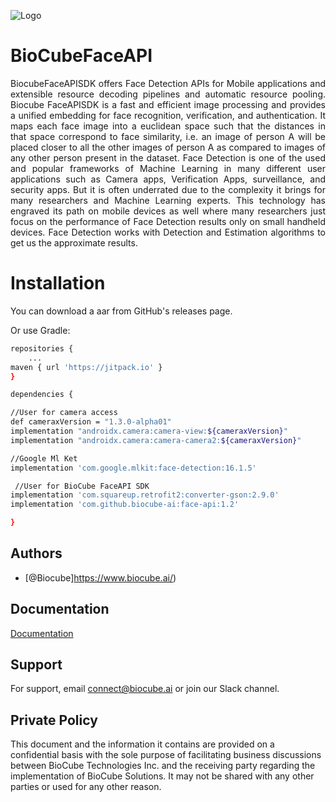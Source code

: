 ![Logo](https://www.biocube.ai/assets/img/biocube.svg)


# BioCubeFaceAPI
<div align="justify">
BiocubeFaceAPISDK offers Face Detection APIs for Mobile applications and extensible resource decoding pipelines and automatic resource pooling. Biocube FaceAPISDK is a fast and efficient image processing and provides a unified embedding for face recognition, verification, and authentication. It maps each face image into a euclidean space such that the distances in that space correspond to face similarity, i.e. an image of person A will be placed closer to all the other images of person A as compared to images of any other person present in the dataset. Face Detection is one of the used and popular frameworks of Machine Learning in many different user applications such as Camera apps, Verification Apps, surveillance, and security apps. But it is often underrated due to the complexity it brings for many researchers and Machine Learning experts. This technology has engraved its path on mobile devices as well where many researchers just focus on the performance of Face Detection results only on small handheld devices. Face Detection works with Detection and Estimation algorithms to get us the approximate results.
</div>

# Installation

You can download a aar from GitHub's releases page.

Or use Gradle:

```bash
repositories {
 	...
maven { url 'https://jitpack.io' }
}
```

   ```bash
dependencies {

//User for camera access
def cameraxVersion = "1.3.0-alpha01"
implementation "androidx.camera:camera-view:${cameraxVersion}"
implementation "androidx.camera:camera-camera2:${cameraxVersion}"

//Google Ml Ket
implementation 'com.google.mlkit:face-detection:16.1.5'

	//User for BioCube FaceAPI SDK
implementation 'com.squareup.retrofit2:converter-gson:2.9.0'
implementation 'com.github.biocube-ai:face-api:1.2'

}

   ``` 
## Authors

- [@Biocube]https://www.biocube.ai/)



## Documentation

[Documentation](https://docs.google.com/document/d/1-L7VNy39Iy0c40ASbJphIkWyPqW_QdiBFgI5HwcLN3o/edit?usp=sharing)


## Support

For support, email connect@biocube.ai or join our Slack channel.


## Private Policy
This document and the information it contains are provided on a confidential basis with the sole purpose of facilitating business discussions between BioCube Technologies Inc. and the receiving party regarding the implementation of BioCube Solutions. It may not be shared with any other parties or used for any other reason.


